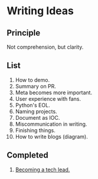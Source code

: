 # Writing Ideas

## Principle

Not comprehension, but clarity.

## List
1. How to demo.
1. Summary on PR.
1. Meta becomes more important.
1. User experience with fans.
1. Python's EOL.
1. Naming projects.
1. Document as IOC.
1. Miscommunication in writing.
1. Finishing things.
1. How to write blogs (diagram).

## Completed
1. [Becoming a tech lead.](https://dev.to/solidi/what-is-a-tech-lead-anyway-483p)